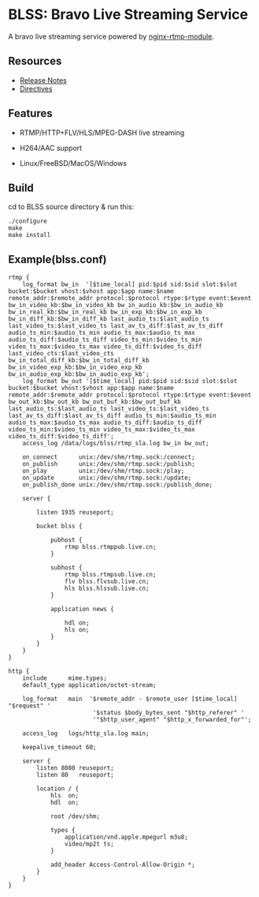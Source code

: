 

# BLSS: Bravo Live Streaming Service 

A bravo live streaming service powered by [nginx-rtmp-module](https://github.com/arut/nginx-rtmp-module).

## Resources

* [Release Notes](https://github.com/gnolizuh/BLSS/wiki/releasenote)
* [Directives](https://github.com/gnolizuh/BLSS/wiki/directives)

## Features

* RTMP/HTTP+FLV/HLS/MPEG-DASH live streaming

* H264/AAC support

* Linux/FreeBSD/MacOS/Windows

## Build
cd to BLSS source directory & run this:

    ./configure
    make
    make install

## Example(blss.conf)

    rtmp {
        log_format bw_in  '[$time_local] pid:$pid sid:$sid slot:$slot bucket:$bucket vhost:$vhost app:$app name:$name remote_addr:$remote_addr protocol:$protocol rtype:$rtype event:$event bw_in_video_kb:$bw_in_video_kb bw_in_audio_kb:$bw_in_audio_kb bw_in_real_kb:$bw_in_real_kb bw_in_exp_kb:$bw_in_exp_kb bw_in_diff_kb:$bw_in_diff_kb last_audio_ts:$last_audio_ts last_video_ts:$last_video_ts last_av_ts_diff:$last_av_ts_diff audio_ts_min:$audio_ts_min audio_ts_max:$audio_ts_max audio_ts_diff:$audio_ts_diff video_ts_min:$video_ts_min video_ts_max:$video_ts_max video_ts_diff:$video_ts_diff last_video_cts:$last_video_cts bw_in_total_diff_kb:$bw_in_total_diff_kb bw_in_video_exp_kb:$bw_in_video_exp_kb bw_in_audio_exp_kb:$bw_in_audio_exp_kb';
        log_format bw_out '[$time_local] pid:$pid sid:$sid slot:$slot bucket:$bucket vhost:$vhost app:$app name:$name remote_addr:$remote_addr protocol:$protocol rtype:$rtype event:$event bw_out_kb:$bw_out_kb bw_out_buf_kb:$bw_out_buf_kb last_audio_ts:$last_audio_ts last_video_ts:$last_video_ts last_av_ts_diff:$last_av_ts_diff audio_ts_min:$audio_ts_min audio_ts_max:$audio_ts_max audio_ts_diff:$audio_ts_diff video_ts_min:$video_ts_min video_ts_max:$video_ts_max video_ts_diff:$video_ts_diff';
        access_log /data/logs/blss/rtmp_sla.log bw_in bw_out;
    
        on_connect      unix:/dev/shm/rtmp.sock:/connect;
        on_publish      unix:/dev/shm/rtmp.sock:/publish;
        on_play         unix:/dev/shm/rtmp.sock:/play;
        on_update       unix:/dev/shm/rtmp.sock:/update;
        on_publish_done unix:/dev/shm/rtmp.sock:/publish_done;

        server {

            listen 1935 reuseport;

            bucket blss {

                pubhost {
                    rtmp blss.rtmppub.live.cn;
                }

                subhost {
                    rtmp blss.rtmpsub.live.cn;
                    flv blss.flvsub.live.cn;
                    hls blss.hlssub.live.cn;
                }

                application news {

                    hdl on;
                    hls on;
                }
            }
        }
    }
    
    http {
        include      mime.types;
        default_type application/octet-stream;

        log_format   main  '$remote_addr - $remote_user [$time_local] "$request" '
                            '$status $body_bytes_sent "$http_referer" '
                            '"$http_user_agent" "$http_x_forwarded_for"';

        access_log   logs/http_sla.log main;

        keepalive_timeout 60;

        server {
            listen 8080 reuseport;
            listen 80   reuseport;
    
            location / {
                hls  on;
                hdl  on;
    
                root /dev/shm;

                types {
                    application/vnd.apple.mpegurl m3u8;
                    video/mp2t ts;
                }
    
                add_header Access-Control-Allow-Origin *;
            }
        }
    }
